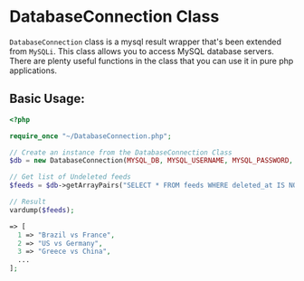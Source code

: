 # DatabaseConnection Class
`DatabaseConnection` class is a mysql result wrapper that's been extended from `MySQLi`. This class allows you to access MySQL database servers. There are plenty useful functions in the class that you can use it in pure php applications.

## Basic Usage:

```php
<?php

require_once "~/DatabaseConnection.php";

// Create an instance from the DatabaseConnection Class
$db = new DatabaseConnection(MYSQL_DB, MYSQL_USERNAME, MYSQL_PASSWORD, DB_NAME);

// Get list of Undeleted feeds
$feeds = $db->getArrayPairs("SELECT * FROM feeds WHERE deleted_at IS NOT NULL", 'id', 'name');

// Result
vardump($feeds);

=> [
  1 => "Brazil vs France",
  2 => "US vs Germany",
  3 => "Greece vs China",
  ...
];
```